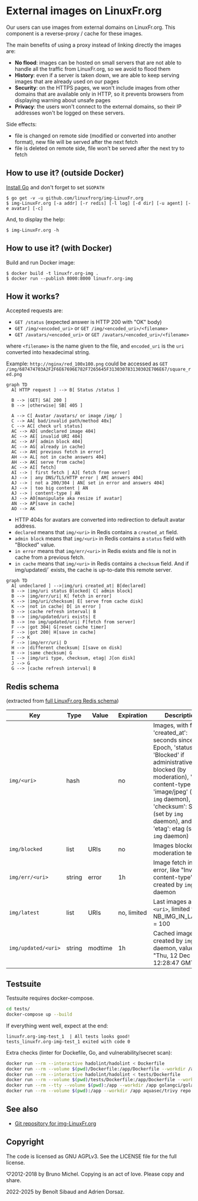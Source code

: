 External images on LinuxFr.org
==============================

Our users can use images from external domains on LinuxFr.org.
This component is a reverse-proxy / cache for these images.

The main benefits of using a proxy instead of linking directly the images are:

- **No flood**: images can be hosted on small servers that are not able to
  handle all the traffic from LinuxFr.org, so we avoid to flood them
- **History**: even if a server is taken down, we are able to keep serving
  images that are already used on our pages
- **Security**: on the HTTPS pages, we won't include images from other domains
  that are available only in HTTP, so it prevents browsers from displaying
  warning about unsafe pages
- **Privacy**: the users won't connect to the external domains, so their IP
  addresses won't be logged on these servers.

Side effects:

- file is changed on remote side (modified or converted into another format), new file will be served after the next fetch
- file is deleted on remote side, file won't be served after the next try to fetch

How to use it? (outside Docker)
-------------------------------

[Install Go](http://golang.org/doc/install) and don't forget to set `$GOPATH`

    $ go get -v -u github.com/linuxfrorg/img-LinuxFr.org
    $ img-LinuxFr.org [-a addr] [-r redis] [-l log] [-d dir] [-u agent] [-e avatar] [-c]

And, to display the help:

    $ img-LinuxFr.org -h

How to use it? (with Docker)
-------------------------------

Build and run Docker image:

    $ docker build -t linuxfr.org-img .
    $ docker run --publish 8000:8000 linuxfr.org-img

How it works?
-------------

Accepted requests are:
- `GET /status` (expected answer is HTTP 200 with "OK" body)
- `GET /img/<encoded_uri>` or `GET /img/<encoded_uri>/<filename>`
- `GET /avatars/<encoded_uri>` or `GET /avatars/<encoded_uri>/<filename>`

where `<filename>` is the name given to the file, and `encoded_uri` is the `uri` converted into hexadecimal string.

Example: `http://nginx/red_100x100.png` could be accessed as `GET /img/687474703A2F2F6E67696E782F7265645F313030783130302E706E67/square_red.png`

```mermaid
graph TD
  A[ HTTP request ] --> B[ Status /status ]

  B --> |GET| SA[ 200 ]
  B --> |otherwise| SB[ 405 ]

  A --> C[ Avatar /avatars/ or image /img/ ]
  C --> AA[ bad/invalid path/method 40x]
  C --> AC[ check url status]
  AC --> AD[ undeclared image 404]
  AC --> AE[ invalid URI 404]
  AC --> AF[ admin block 404]
  AC --> AG[ already in cache]
  AC --> AH[ previous fetch in error]
  AH --> AL[ not in cache answers 404]
  AH --> AK[ serve from cache]
  AC --> AI[ fetch]
  AI --> | first fetch | AJ[ fetch from server]
  AJ --> | any DNS/TLS/HTTP error | AM[ answers 404]
  AJ --> | not a 200/304 | AN[ set in error and answers 404]
  AJ --> | too big content | AN
  AJ --> | content-type | AN
  AJ --> AO[manipulate aka resize if avatar]
  AN --> AP[save in cache]
  AO --> AK
```

- HTTP 404s for avatars are converted into redirection to default avatar address.
- `declared` means that `img/<uri>` in Redis contains a `created_at` field.
- `admin block` means that `img/<uri>` in Redis contains a `status` field with "Blocked" value.
- `in error` means that `img/err/<uri>` in Redis exists and file is not in cache from a previous fetch.
- `in cache` means that `img/<uri>` in Redis contains a `checksum` field. And if img/updated/<uri>` exists, the cache is up-to-date this remote server.

```mermaid
graph TD
  A[ undeclared ] -->|img/uri created_at| B[declared]
  B --> |img/uri status Blocked| C[ admin block]
  B --> |img/err/uri| K[ fetch in error]
  K --> |img/uri/checksum| E[ serve from cache disk]
  K --> |not in cache| D[ in error ]
  D --> |cache refresh interval| B
  B --> |img/updated/uri exists| E
  B --> |no img/updated/uri| F[fetch from server]
  F --> |got 304| G[reset cache timer]
  F --> |got 200| H[save in cache]  
  F --> K
  F --> |img/err/uri| D
  H --> |different checksum| I[save on disk]
  H --> |same checksum| G
  I --> |img/uri type, checksum, etag| J[on disk]
  J --> G
  G --> |cache refresh interval| B
```

Redis schema
------------
(extracted from [full LinuxFr.org Redis schema](https://github.com/linuxfrorg/linuxfr.org/blob/master/db/redis.txt))

Key                                            | Type   | Value                 | Expiration | Description
---------------------------------------------- | ------ | --------------------- | ---------- | -------------------
`img/<uri>`                                    |  hash  |                       |     no     | Images, with fields 'created_at': seconds since Epoch, 'status': 'Blocked' if administratively blocked (by moderation), 'type': content-type like 'image/jpeg' (set by `img` daemon), 'checksum': SHA1 (set by `img` daemon), and 'etag': etag (set by `img` daemon)
`img/blocked`                                  |  list  |         URIs          |     no     | Images blocked by moderation team
`img/err/<uri>`                                | string |         error         |     1h     | Image fetch in error, like "Invalid content-type", created by `img` daemon
`img/latest`                                   |  list  |         URIs          | no, limited| Last images as `<uri>`, limited to NB_IMG_IN_LATEST = 100
`img/updated/<uri>`                            | string |        modtime        |     1h     | Cached images, created by `img` daemon, value like "Thu, 12 Dec 2013 12:28:47 GMT"

Testsuite
---------
Testsuite requires docker-compose.

```bash
cd tests/
docker-compose up --build
```

If everything went well, expect at the end:

```
linuxfr.org-img-test_1  | All tests looks good!
tests_linuxfr.org-img-test_1 exited with code 0
```

Extra checks (linter for Dockefile, Go, and vulnerability/secret scan):

```bash
docker run --rm --interactive hadolint/hadolint < Dockerfile
docker run --rm --volume $(pwd)/Dockerfile:/app/Dockerfile --workdir /app replicated/dockerfilelint Dockerfile
docker run --rm --interactive hadolint/hadolint < tests/Dockerfile
docker run --rm --volume $(pwd)/tests/Dockerfile:/app/Dockerfile --workdir /app replicated/dockerfilelint Dockerfile
docker run --rm --tty --volume $(pwd):/app --workdir /app golangci/golangci-lint:v2.0.2 golangci-lint run -v
docker run --rm --volume $(pwd):/app --workdir /app aquasec/trivy repo .
```

See also
--------

* [Git repository for img-LinuxFr.org](https://github.com/linuxfrorg/img-LinuxFr.org)

Copyright
---------

The code is licensed as GNU AGPLv3. See the LICENSE file for the full license.

♡2012-2018 by Bruno Michel. Copying is an act of love. Please copy and share.

2022-2025 by Benoît Sibaud and Adrien Dorsaz.
